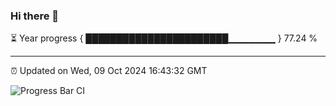 ### Hi there 👋

⏳ Year progress { ███████████████████████▁▁▁▁▁▁▁ } 77.24 %

---

⏰ Updated on Wed, 09 Oct 2024 16:43:32 GMT

![Progress Bar CI](https://github.com/IshwaranRudhara/GIT-ACTION/workflows/Progress%20Bar%20CI/badge.svg)
